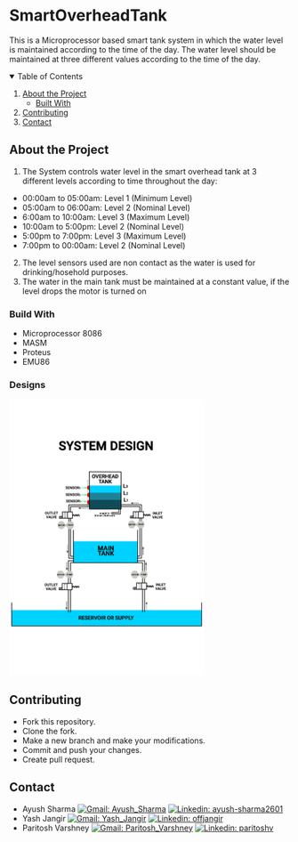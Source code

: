 # SmartOverheadTank
This is a Microprocessor based smart tank system in which the water level is maintained according to the time of the day. The water level should be maintained at three different values according to the time of the day. 

<!-- TABLE OF CONTENTS -->
<details open="open">
  <summary>Table of Contents</summary>
  <ol>
    <li>
      <a href="#about-the-project">About the Project</a>
      <ul>
        <li><a href="#built-with">Built With</a></li>
      </ul>
    </li>
    <li><a href="#contributing">Contributing</a></li>
    <li><a href="#contact">Contact</a></li>
  </ol>
</details>

## About the Project

1. The System controls water level in the smart overhead tank at 3 different levels according to
time throughout the day:
- 00:00am to 05:00am: Level 1 (Minimum Level)
- 05:00am to 06:00am: Level 2 (Nominal Level)
- 6:00am to 10:00am: Level 3 (Maximum Level)
- 10:00am to 5:00pm: Level 2 (Nominal Level)
- 5:00pm to 7:00pm: Level 3 (Maximum Level)
- 7:00pm to 00:00am: Level 2 (Nominal Level)
2. The level sensors used are non contact as the water is used for drinking/hosehold purposes.
3. The water in the main tank must be maintained at a constant value, if the level drops the motor is turned on


### Build With

- Microprocessor 8086
- MASM
- Proteus
- EMU86

### Designs

<p align="start">
  <img src="https://github.com/ayush-sharma2601/SmartOverheadTank/blob/143cc685633fa6535048cfc14e16b34d9dac4b60/SYSTEM%20DESIGN%20updated%20(1).png?raw=true" width="350" title="hover text">
</p>


## Contributing
- Fork this repository.
- Clone the fork.
- Make a new branch and make your modifications.
- Commit and push your changes.
- Create pull request.

## Contact


- Ayush Sharma [![Gmail: Ayush_Sharma](https://img.shields.io/badge/gmail-%23D14836.svg?&style=plastic&logo=gmail&logoColor=white)](mailto:ayushsh2601@gmail.com) [![Linkedin: ayush-sharma2601](https://img.shields.io/badge/-Ayush_Sharma-blue?style=flat-square&logo=Linkedin&logoColor=white&link=https://www.linkedin.com/in/ayush-sharma-07a571197)](https://www.linkedin.com/in/ayush-sharma-07a571197/)
- Yash Jangir [![Gmail: Yash_Jangir](https://img.shields.io/badge/gmail-%23D14836.svg?&style=plastic&logo=gmail&logoColor=white)](mailto:offjangir@gmail.com) [![Linkedin: offjangir](https://img.shields.io/badge/-Yash_Jangir-blue?style=flat-square&logo=Linkedin&logoColor=white&link=https://www.linkedin.com/in/yash-jangir-6a71651a1)](https://www.linkedin.com/in/yash-jangir-6a71651a1/)
- Paritosh Varshney [![Gmail: Paritosh_Varshney](https://img.shields.io/badge/gmail-%23D14836.svg?&style=plastic&logo=gmail&logoColor=white)](mailto:varshneyparitosh7@gmail.com) [![Linkedin: paritoshv](https://img.shields.io/badge/-Paritosh_Varshney-blue?style=flat-square&logo=Linkedin&logoColor=white&link=https://https://www.linkedin.com/in/paritoshbitspilani/)](https://www.linkedin.com/in/paritoshbitspilani//)

